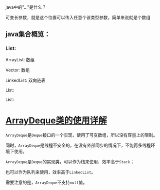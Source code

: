 java中的"..."是什么？

可变长参数，就是这个位置可以传入任意个该类型参数，简单来说就是个数组



## java集合概览：

### List:

ArrayList: 数组

Vector: 数组

LinkedList: 双向链表

List:

List:





# [ArrayDeque类的使用详解](https://www.cnblogs.com/chenglc/p/10722304.html)

`ArrayDeque`是`Deque`接口的一个实现，使用了可变数组，所以没有容量上的限制。

同时，`ArrayDeque`是线程不安全的，在没有外部同步的情况下，不能再多线程环境下使用。

`ArrayDeque`是`Deque`的实现类，可以作为栈来使用，效率高于`Stack`；

也可以作为队列来使用，效率高于`LinkedList`。

需要注意的是，`ArrayDeque`不支持`null`值。